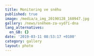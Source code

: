 ```yaml
---
title: Monitoring ve sněhu
published: true
image: /media/a_img_20190128_160947.jpg
gallery: /news/sněhem-za-vydří-dna
lang_alternatives:
  en_GB: {}
date: '2019-03-11 08:53:17 +0100'
category: gallery
layout: photo
---
```


